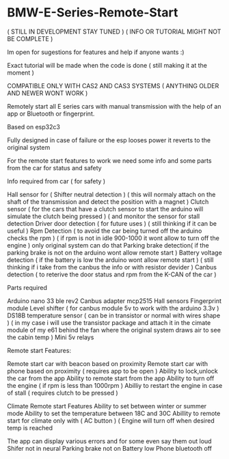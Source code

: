 # BMW-E-Series-Remote-Start
( STILL IN DEVELOPMENT STAY TUNED ) ( INFO OR TUTORIAL MIGHT NOT BE COMPLETE )

Im open for sugestions for features and help if anyone wants :)

Exact tutorial will be made when the code is done ( still making it at the moment )

COMPATIBLE ONLY WITH CAS2 AND CAS3 SYSTEMS ( ANYTHING OLDER AND NEWER WONT WORK )

Remotely start all E series cars with manual transmission with the help of an app or Bluetooth or fingerprint.

Based on esp32c3

Fully designed in case of failure or the esp looses power it reverts to the original system

For the remote start features to work we need some info and some parts from the car for status and safety

Info required from car ( for safety )

Hall sensor for ( Shifter neutral detection ) ( this will normaly attach on the shaft of the transmission and detect the position with a magnet )
Clutch sensor   ( for the cars that have a clutch sensor to start the arduino will simulate the clutch being pressed ) ( and monitor the sensor for stall detection
Driver door detection ( for future uses ) ( still thinking if it can be useful )
Rpm Detection ( to avoid the car being turned off the arduino checks the rpm ) ( if rpm is not in idle 900-1000 it wont allow to turn off the engine ) only original system can do that
Parking brake detection( if the parking brake is not on the arduino wont allow remote start )
Battery voltage detection ( if the battery is low the arduino wont allow remote start ) ( still thinking if i take from the canbus the info or with resistor devider )
Canbus detection ( to reterive the door status and rpm from the K-CAN of the car )

Parts required

Arduino nano 33 ble rev2
Canbus adapter mcp2515 
Hall sensors 
Fingerprint module
Level shifter ( for canbus module 5v to work with the arduino 3.3v )
DS18B temperature sensor ( can be in transistor or normal with wires shape ) ( in my case i will use the transistor package and attach it in the cimate module of my e61 behind the fan where the original system draws air to see the cabin temp )
Mini 5v relays




Remote start Features:

Remote start car with beacon based on proximity
Remote start car with phone based on proximity ( requires app to be open )
Ability to lock,unlock the car from the app
Ability to remote start from the app
Ability to turn off the engine ( if rpm is less than 1000rpm )
Abilliy to restart the engine in case of stall ( requires clutch to be pressed )

Climate Remote start Features
Ability to set between winter or summer mode
Ability to set the temperature between 18C and 30C
Abillity to remote start for climate only with ( AC button ) ( Engine will turn off when desired temp is reached

The app can display various errors and for some even say them out loud 
Shifer not in neural
Parking brake not on
Battery low
Phone bluetooth off



